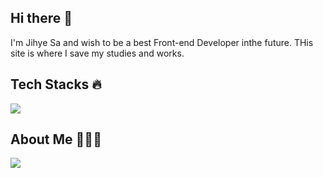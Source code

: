 ## Hi there 👋
I'm Jihye Sa and wish to be a best Front-end Developer inthe future.
THis site is where I save my studies and works.

## Tech Stacks 🔥
<a href="https://3uxeca.vercel.app/" target="_blank">
<img src="https://img.shields.io/badge/WEB SITE-E3DAFB?style=plastic&logo=Vercel&logoColor=000000"/></a>

## About Me 🙋🏻‍♀️
<a href="https://www.instagram.com/3uxeca?igsh=MXY1ZTBoemg4NW1mNA%3D%3D&utm_source=qr" target="_blank"><img src="https://img.shields.io/badge/Instagram-000?style=social&logo=instagram&logoColor=E4405F"/></a>

<!--
**3uxeca/3uxeca** is a ✨ _special_ ✨ repository because its `README.md` (this file) appears on your GitHub profile.

Here are some ideas to get you started:

- 🔭 I’m currently working on ...
- 🌱 I’m currently learning ...
- 👯 I’m looking to collaborate on ...
- 🤔 I’m looking for help with ...
- 💬 Ask me about ...
- 📫 How to reach me: ...
- 😄 Pronouns: ...
- ⚡ Fun fact: ...
-->
